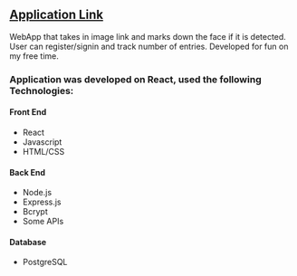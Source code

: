 ## [Application Link](https://super-face-recognition.herokuapp.com/)


WebApp that takes in image link and marks down the face if it is detected. User can register/signin and track number of entries.
Developed for fun on my free time. 
### Application was developed on React, used the following Technologies:

#### Front End
* React
* Javascript
* HTML/CSS

#### Back End
* Node.js
* Express.js
* Bcrypt
* Some APIs

#### Database
* PostgreSQL
